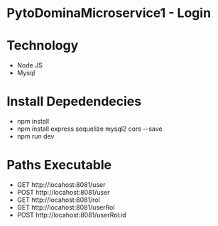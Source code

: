 # PytoDominaMicroservice1 - Login
# Technology
  - Node JS
  - Mysql
# Install Depedendecies
  - npm install
  - npm install express sequelize mysql2 cors --save
  - npm run dev
# Paths Executable
  - GET http://locahost:8081/user
  - POST http://locahost:8081/user
  - GET http://locahost:8081/rol
  - GET http://locahost:8081/userRol
  - POST http://locahost:8081/userRol:id

